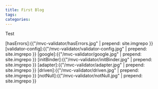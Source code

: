 ```yaml
---
title: First Blog
tags: 
categories: 
---
```


Test









[validator]:http://jinnianshilongnian.iteye.com/blog/1733708
[自动注册]:https://my.oschina.net/HeliosFly/blog/205343
[hasErrors]:{{"/mvc-validator/hasErrors.jpg" | prepend: site.imgrepo }}
[validator-config]:{{"/mvc-validator/validator-config.jpg" | prepend: site.imgrepo }}
[google]:{{"/mvc-validator/google.jpg" | prepend: site.imgrepo }}
[initBinder]:{{"/mvc-validator/initBinder.jpg" | prepend: site.imgrepo }}
[adapter]:{{"/mvc-validator/adapter.jpg" | prepend: site.imgrepo }}
[driven]:{{"/mvc-validator/driven.jpg" | prepend: site.imgrepo }}
[notNull]:{{"/mvc-validator/notNull.jpg" | prepend: site.imgrepo }}




